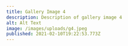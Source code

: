 ```yaml
---
title: Gallery Image 4
description: Description of gallery image 4
alt: Alt Text
image: /images/uploads/g4.jpeg
published: 2021-02-10T19:22:53.773Z
---
```

